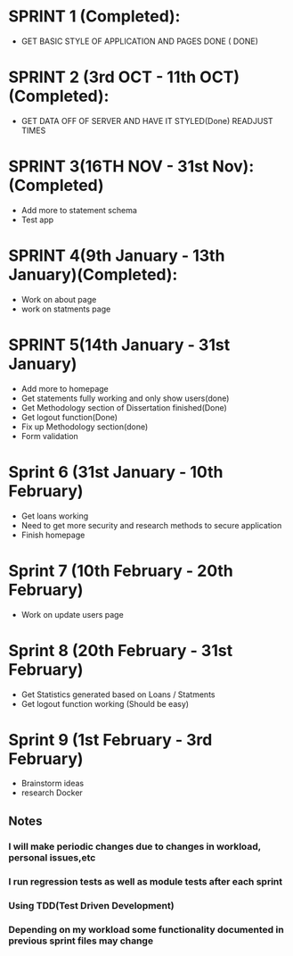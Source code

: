 # SPRINT 1 (Completed):
+ GET BASIC STYLE OF APPLICATION AND PAGES DONE ( DONE)
# SPRINT 2 (3rd OCT - 11th OCT) (Completed):
+ GET DATA OFF OF SERVER AND HAVE IT STYLED(Done)
READJUST TIMES
# SPRINT 3(16TH NOV - 31st Nov):(Completed)
+ Add more to statement schema
+ Test app
# SPRINT 4(9th January - 13th January)(Completed):
+ Work on about page
+ work on statments page
# SPRINT 5(14th January - 31st January)
+ Add more to homepage
+ Get statements fully working and only show users(done)
+ Get Methodology section of Dissertation finished(Done)
+ Get logout function(Done)
+ Fix up Methodology section(done)
+ Form validation
# Sprint 6 (31st January - 10th February)
+ Get loans working
+ Need to get more security and research methods to secure application
+ Finish homepage
# Sprint 7 (10th February - 20th February)
+ Work on update users page
# Sprint 8 (20th February - 31st February)
+ Get Statistics generated based on Loans / Statments
+ Get logout function working (Should be easy)
# Sprint 9 (1st February - 3rd February)
+ Brainstorm ideas
+ research Docker
## Notes
### I will make periodic changes due to changes in workload, personal issues,etc
### I run regression tests as well as module tests after each sprint
### Using TDD(Test Driven Development)
### Depending on my workload some functionality documented in previous sprint files may change
